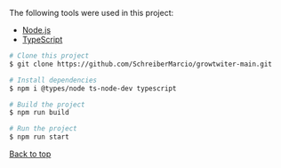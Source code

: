 

The following tools were used in this project:

- [Node.js](https://nodejs.org/en/)
- [TypeScript](https://www.typescriptlang.org/)

```bash
# Clone this project
$ git clone https://github.com/SchreiberMarcio/growtwiter-main.git

# Install dependencies
$ npm i @types/node ts-node-dev typescript

# Build the project
$ npm run build

# Run the project
$ npm run start


```

<a href="#top">Back to top</a>
